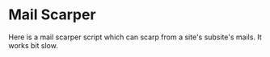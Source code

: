 # Mail Scarper

Here is a mail scarper script which can scarp from a site's subsite's mails. It works bit slow.

